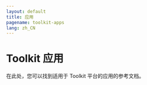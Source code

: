```yaml
---
layout: default
title: 应用
pagename: toolkit-apps
lang: zh_CN
---
```


# Toolkit 应用

在此处，您可以找到适用于 Toolkit 平台的应用的参考文档。
